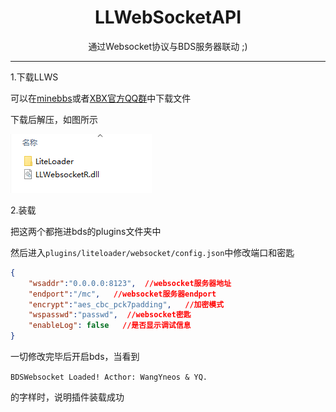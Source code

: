 # <center>LLWebSocketAPI</center>

<center>通过Websocket协议与BDS服务器联动 ;)</center>

***

1.下载LLWS

可以在[minebbs](https://www.minebbs.com/resources/c-bdx-liteloader-bdswebsocketapi.2150/)或者[XBX官方QQ群](https://jq.qq.com/?_wv=1027&k=rmCKLG7M)中下载文件

下载后解压，如图所示

![](../../img/llws/install_1.png)

2.装载

把这两个都拖进bds的plugins文件夹中

然后进入`plugins/liteloader/websocket/config.json`中修改端口和密匙

``` json
{
	"wsaddr":"0.0.0.0:8123",  //websocket服务器地址
	"endport":"/mc",   //websocket服务器endport
	"encrypt":"aes_cbc_pck7padding",   //加密模式
	"wspasswd":"passwd",  //websocket密匙
	"enableLog": false   //是否显示调试信息
}
```

一切修改完毕后开启bds，当看到

`BDSWebsocket Loaded! Acthor: WangYneos & YQ.`

的字样时，说明插件装载成功